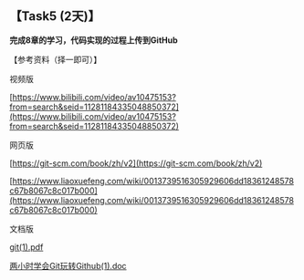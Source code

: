 
## 【Task5 (2天)】
**完成8章的学习，代码实现的过程上传到GitHub**


【参考资料（择一即可）】

视频版

[https://www.bilibili.com/video/av10475153?from=search&seid=11281184335048850372](https://www.bilibili.com/video/av10475153?from=search&seid=11281184335048850372)

网页版

[https://git-scm.com/book/zh/v2](https://git-scm.com/book/zh/v2)

[https://www.liaoxuefeng.com/wiki/0013739516305929606dd18361248578c67b8067c8c017b000](https://www.liaoxuefeng.com/wiki/0013739516305929606dd18361248578c67b8067c8c017b000)

文档版

[git(1).pdf](https://uploader.shimo.im/f/WuXfgqcdB0I0lXlw.pdf)



[两小时学会Git玩转Github(1).doc](https://uploader.shimo.im/f/Noa5u0K4qCkqubTI.doc)